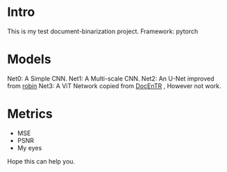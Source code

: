# Intro
This is my test document-binarization project.
Framework: pytorch

# Models
Net0: A Simple CNN.
Net1: A Multi-scale CNN.
Net2: An U-Net improved from [robin](https://github.com/masyagin1998/robin)
Net3: A ViT Network copied from [DocEnTR](https://github.com/dali92002/DocEnTR) , However not work.

# Metrics 
+ MSE
+ PSNR
+ My eyes

Hope this can help you.
